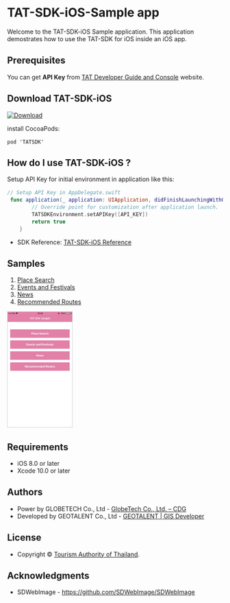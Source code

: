 # TAT-SDK-iOS-Sample app

Welcome to the TAT-SDK-iOS Sample application. This application demostrates how to use the TAT-SDK for iOS inside an iOS app.

## Prerequisites

You can get **API Key** from [TAT Developer Guide and Console](https://developers.tourismthailand.org/console) website.

## Download TAT-SDK-iOS
[ ![Download](https://img.shields.io/cocoapods/v/TATSDK.svg) ](https://github.com/TATSDK/TAT-SDK-iOS-Sample)

install CocoaPods:

```
pod 'TATSDK'
```
## How do I use TAT-SDK-iOS ?

Setup API Key for initial environment in application like this:

```swift
// Setup API Key in AppDelegate.swift
 func application(_ application: UIApplication, didFinishLaunchingWithOptions launchOptions: [UIApplication.LaunchOptionsKey: Any]?) -> Bool {
        // Override point for customization after application launch.
        TATSDKEnvironment.setAPIKey([API_KEY])
        return true
    }
```

 * SDK Reference: [TAT-SDK-iOS Reference](https://gdev.geotalent.co.th/tatsdk/ios/)
 
## Samples
1. [Place Search](/TATSDKSample/Search/README.md)
2. [Events and Festivals](/TATSDKSample/Event/README.md)
3. [News](/TATSDKSample/News/README.md)
4. [Recommended Routes](/TATSDKSample/RecommendedRoute/README.md)
<!--5. [ChatBot](/app/src/main/java/org/tat/sdksample/ChatBot/README.md)-->

<img src="SDK_Sample_Menu.png" width="30%" style="border: 1px solid lightgray;">


## Requirements

 * iOS 8.0 or later
 * Xcode 10.0 or later

## Authors

* Power by GLOBETECH Co., Ltd - [GlobeTech Co., Ltd. – CDG](https://www.cdg.co.th/website/about-cdg/affiliates-of-cdg/globetech-co-ltd/)
* Developed by GEOTALENT Co., Ltd - [GEOTALENT | GIS Developer](https://www.geotalent.co.th)

## License

* Copyright © <a href="https://www.tourismthailand.org/home" target="_blank">Tourism Authority of Thailand</a>.

## Acknowledgments

* SDWebImage - https://github.com/SDWebImage/SDWebImage
